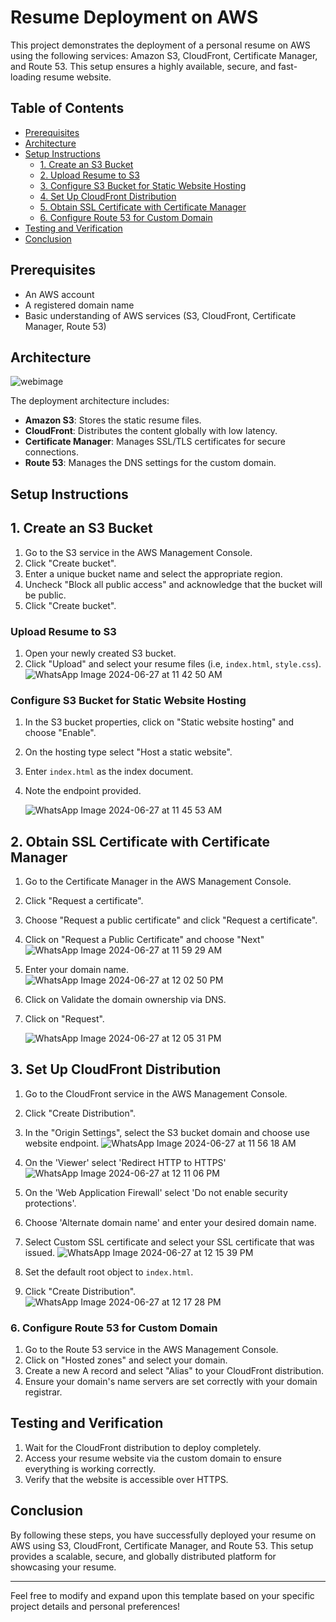 # Resume Deployment on AWS

This project demonstrates the deployment of a personal resume on AWS using the following services: Amazon S3, CloudFront, Certificate Manager, and Route 53. This setup ensures a highly available, secure, and fast-loading resume website.

## Table of Contents

- [Prerequisites](#prerequisites)
- [Architecture](#architecture)
- [Setup Instructions](#setup-instructions)
  - [1. Create an S3 Bucket](#1-create-an-s3-bucket)
  - [2. Upload Resume to S3](#2-upload-resume-to-s3)
  - [3. Configure S3 Bucket for Static Website Hosting](#3-configure-s3-bucket-for-static-website-hosting)
  - [4. Set Up CloudFront Distribution](#4-set-up-cloudfront-distribution)
  - [5. Obtain SSL Certificate with Certificate Manager](#5-obtain-ssl-certificate-with-certificate-manager)
  - [6. Configure Route 53 for Custom Domain](#6-configure-route-53-for-custom-domain)
- [Testing and Verification](#testing-and-verification)
- [Conclusion](#conclusion)

## Prerequisites

- An AWS account
- A registered domain name
- Basic understanding of AWS services (S3, CloudFront, Certificate Manager, Route 53)

## Architecture

![webimage](https://github.com/trintambogo/aws-cloud-resume/assets/87088123/20a68cf9-c47b-435a-a90e-ec81aaf9dd2e)

The deployment architecture includes:

- **Amazon S3**: Stores the static resume files.
- **CloudFront**: Distributes the content globally with low latency.
- **Certificate Manager**: Manages SSL/TLS certificates for secure connections.
- **Route 53**: Manages the DNS settings for the custom domain.

## Setup Instructions

## 1. Create an S3 Bucket

1. Go to the S3 service in the AWS Management Console.
2. Click "Create bucket".
3. Enter a unique bucket name and select the appropriate region.
4. Uncheck "Block all public access" and acknowledge that the bucket will be public.
5. Click "Create bucket".

### Upload Resume to S3

1. Open your newly created S3 bucket.
2. Click "Upload" and select your resume files (i.e, `index.html`, `style.css`).
   ![WhatsApp Image 2024-06-27 at 11 42 50 AM](https://github.com/trintambogo/aws-cloud-resume/assets/87088123/cf442531-8915-4065-8f4d-b07a1bd232ef)


### Configure S3 Bucket for Static Website Hosting

1. In the S3 bucket properties, click on "Static website hosting" and choose "Enable".
2. On the hosting type select "Host a static website".
3. Enter `index.html` as the index document.
4. Note the endpoint provided.

   ![WhatsApp Image 2024-06-27 at 11 45 53 AM](https://github.com/trintambogo/aws-cloud-resume/assets/87088123/78556b73-f9f4-4765-9fb8-3eae759bacdc)


## 2. Obtain SSL Certificate with Certificate Manager

1. Go to the Certificate Manager in the AWS Management Console.
2. Click "Request a certificate".
3. Choose "Request a public certificate" and click "Request a certificate".
4. Click on "Request a Public Certificate" and choose "Next"
   ![WhatsApp Image 2024-06-27 at 11 59 29 AM](https://github.com/trintambogo/aws-cloud-resume/assets/87088123/cf4ce88f-271f-4c24-b77e-dfb924c195d3)
5. Enter your domain name.
   ![WhatsApp Image 2024-06-27 at 12 02 50 PM](https://github.com/trintambogo/aws-cloud-resume/assets/87088123/f4e0324b-8c3c-4dee-97ce-089a72e73dfc)

6. Click on Validate the domain ownership via DNS.
7. Click on "Request".
   
   ![WhatsApp Image 2024-06-27 at 12 05 31 PM](https://github.com/trintambogo/aws-cloud-resume/assets/87088123/5c2c928c-20cf-4110-aad9-848c91e13b23)

   
## 3. Set Up CloudFront Distribution

1. Go to the CloudFront service in the AWS Management Console.
2. Click "Create Distribution".
3. In the "Origin Settings", select the S3 bucket domain and choose use website endpoint.
   ![WhatsApp Image 2024-06-27 at 11 56 18 AM](https://github.com/trintambogo/aws-cloud-resume/assets/87088123/7e1436f7-6657-4880-a1b9-f27fb3b1aba9)

4. On the 'Viewer' select 'Redirect HTTP to HTTPS'
![WhatsApp Image 2024-06-27 at 12 11 06 PM](https://github.com/trintambogo/aws-cloud-resume/assets/87088123/9d03f55c-cd92-4c54-b909-a7a27641d2c7)
5. On the 'Web Application Firewall' select 'Do not enable security protections'.
6. Choose 'Alternate domain name' and enter your desired domain name.
7. Select Custom SSL certificate and select your SSL certificate that was issued.
   ![WhatsApp Image 2024-06-27 at 12 15 39 PM](https://github.com/trintambogo/aws-cloud-resume/assets/87088123/c3f6326e-7e8d-47d4-a247-7f16d0ddeb08)

9. Set the default root object to `index.html`.
10. Click "Create Distribution".
    ![WhatsApp Image 2024-06-27 at 12 17 28 PM](https://github.com/trintambogo/aws-cloud-resume/assets/87088123/d452a4a6-6f80-4e96-8515-860e25187932)




### 6. Configure Route 53 for Custom Domain

1. Go to the Route 53 service in the AWS Management Console.
2. Click on "Hosted zones" and select your domain.
3. Create a new A record and select "Alias" to your CloudFront distribution.
4. Ensure your domain's name servers are set correctly with your domain registrar.

## Testing and Verification

1. Wait for the CloudFront distribution to deploy completely.
2. Access your resume website via the custom domain to ensure everything is working correctly.
3. Verify that the website is accessible over HTTPS.

## Conclusion

By following these steps, you have successfully deployed your resume on AWS using S3, CloudFront, Certificate Manager, and Route 53. This setup provides a scalable, secure, and globally distributed platform for showcasing your resume.

---

Feel free to modify and expand upon this template based on your specific project details and personal preferences!

